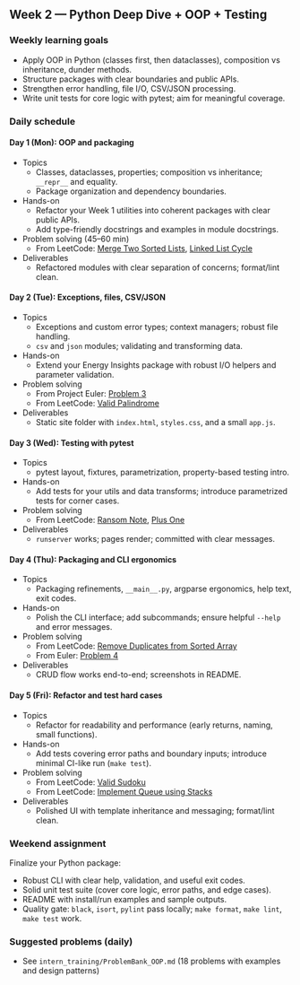## Week 2 — Python Deep Dive + OOP + Testing

### Weekly learning goals
- Apply OOP in Python (classes first, then dataclasses), composition vs inheritance, dunder methods.
- Structure packages with clear boundaries and public APIs.
- Strengthen error handling, file I/O, CSV/JSON processing.
- Write unit tests for core logic with pytest; aim for meaningful coverage.

### Daily schedule

#### Day 1 (Mon): OOP and packaging
- Topics
  - Classes, dataclasses, properties; composition vs inheritance; `__repr__` and equality.
  - Package organization and dependency boundaries.
- Hands-on
  - Refactor your Week 1 utilities into coherent packages with clear public APIs.
  - Add type-friendly docstrings and examples in module docstrings.
- Problem solving (45–60 min)
  - From LeetCode: [Merge Two Sorted Lists](https://leetcode.com/problems/merge-two-sorted-lists/), [Linked List Cycle](https://leetcode.com/problems/linked-list-cycle/)
- Deliverables
  - Refactored modules with clear separation of concerns; format/lint clean.

#### Day 2 (Tue): Exceptions, files, CSV/JSON
- Topics
  - Exceptions and custom error types; context managers; robust file handling.
  - `csv` and `json` modules; validating and transforming data.
- Hands-on
  - Extend your Energy Insights package with robust I/O helpers and parameter validation.
- Problem solving
  - From Project Euler: [Problem 3](https://projecteuler.net/problem=3)
  - From LeetCode: [Valid Palindrome](https://leetcode.com/problems/valid-palindrome/)
- Deliverables
  - Static site folder with `index.html`, `styles.css`, and a small `app.js`.

#### Day 3 (Wed): Testing with pytest
- Topics
  - pytest layout, fixtures, parametrization, property-based testing intro.
- Hands-on
  - Add tests for your utils and data transforms; introduce parametrized tests for corner cases.
- Problem solving
  - From LeetCode: [Ransom Note](https://leetcode.com/problems/ransom-note/), [Plus One](https://leetcode.com/problems/plus-one/)
- Deliverables
  - `runserver` works; pages render; committed with clear messages.

#### Day 4 (Thu): Packaging and CLI ergonomics
- Topics
  - Packaging refinements, `__main__.py`, argparse ergonomics, help text, exit codes.
- Hands-on
  - Polish the CLI interface; add subcommands; ensure helpful `--help` and error messages.
- Problem solving
  - From LeetCode: [Remove Duplicates from Sorted Array](https://leetcode.com/problems/remove-duplicates-from-sorted-array/)
  - From Euler: [Problem 4](https://projecteuler.net/problem=4)
- Deliverables
  - CRUD flow works end-to-end; screenshots in README.

#### Day 5 (Fri): Refactor and test hard cases
- Topics
  - Refactor for readability and performance (early returns, naming, small functions).
- Hands-on
  - Add tests covering error paths and boundary inputs; introduce minimal CI-like run (`make test`).
- Problem solving
  - From LeetCode: [Valid Sudoku](https://leetcode.com/problems/valid-sudoku/)
  - From LeetCode: [Implement Queue using Stacks](https://leetcode.com/problems/implement-queue-using-stacks/)
- Deliverables
  - Polished UI with template inheritance and messaging; format/lint clean.

### Weekend assignment
Finalize your Python package:
- Robust CLI with clear help, validation, and useful exit codes.
- Solid unit test suite (cover core logic, error paths, and edge cases).
- README with install/run examples and sample outputs.
- Quality gate: `black`, `isort`, `pylint` pass locally; `make format`, `make lint`, `make test` work.

### Suggested problems (daily)
- See `intern_training/ProblemBank_OOP.md` (18 problems with examples and design patterns)


